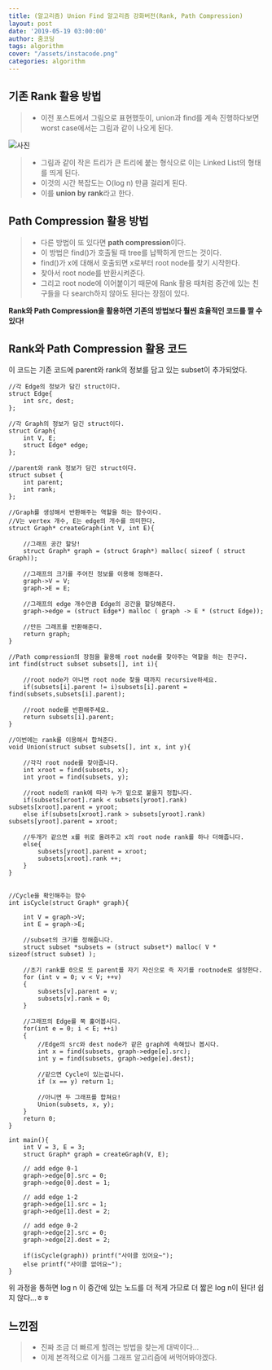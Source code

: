 ```yaml
---
title: (알고리즘) Union Find 알고리즘 강화버전(Rank, Path Compression)
layout: post
date: '2019-05-19 03:00:00'
author: 줌코딩
tags: algorithm
cover: "/assets/instacode.png"
categories: algorithm
---
```


## 기존 Rank 활용 방법

>* 이전 포스트에서 그림으로 표현했듯이, union과 find를 계속 진행하다보면 worst case에서는 그림과 같이 나오게 된다. 

![사진](https://raw.githubusercontent.com/zoomKoding/zoomKoding.github.io/source/assets/_posts/union-find-2.jpeg)

>* 그림과 같이 작은 트리가 큰 트리에 붙는 형식으로 이는 Linked List의 형태를 띄게 된다.
>* 이것의 시간 복잡도는 O(log n) 만큼 걸리게 된다. 
>* 이를 **union by rank**라고 한다. 

## Path Compression 활용 방법

>* 다른 방법이 또 있다면 **path compression**이다. 
>* 이 방법은 find()가 호출될 때 tree를 납짝하게 만드는 것이다.
>* find()가 x에 대해서 호출되면 x로부터 root node를 찾기 시작한다. 
>* 찾아서 root node를 반환시켜준다. 
>* 그리고 root node에 이어붙이기 때문에 Rank 활용 때처럼 중간에 있는 친구들을 다 search하지 않아도 된다는 장점이 있다.

**Rank와 Path Compression을 활용하면 기존의 방법보다 훨씬 효율적인 코드를 짤 수 있다!**


## Rank와 Path Compression 활용 코드

이 코드는 기존 코드에 parent와 rank의 정보를 담고 있는 subset이 추가되었다.

    //각 Edge의 정보가 담긴 struct이다.
    struct Edge{
        int src, dest;
    };

    //각 Graph의 정보가 담긴 struct이다.
    struct Graph{
        int V, E;
        struct Edge* edge;
    };
    
    //parent와 rank 정보가 담긴 struct이다.
    struct subset { 
        int parent; 
        int rank; 
    }; 

    //Graph를 생성해서 반환해주는 역할을 하는 함수이다.
    //V는 vertex 개수, E는 edge의 개수를 의미한다.
    struct Graph* createGraph(int V, int E){

        //그래프 공간 할당!
        struct Graph* graph = (struct Graph*) malloc( sizeof ( struct Graph));

        //그래프의 크기를 주어진 정보를 이용해 정해준다.
        graph->V = V;
        graph->E = E;

        //그래프의 edge 개수만큼 Edge의 공간을 할당해준다.
        graph->edge = (struct Edge*) malloc ( graph -> E * (struct Edge));

        //만든 그래프를 반환해준다.
        return graph;
    }
    
    //Path compression의 장점을 활용해 root node를 찾아주는 역할을 하는 친구다.
    int find(struct subset subsets[], int i){
    
        //root node가 아니면 root node 찾을 때까지 recursive하세요.
        if(subsets[i].parent != i)subsets[i].parent = find(subsets,subsets[i].parent);
        
        //root node를 반환해주세요.
        return subsets[i].parent;
    }
    
    //이번에는 rank를 이용해서 합쳐준다.
    void Union(struct subset subsets[], int x, int y){
    
        //각각 root node를 찾아줍니다.
        int xroot = find(subsets, x);
        int yroot = find(subsets, y);

        //root node의 rank에 따라 누가 밑으로 붙을지 정합니다.
        if(subsets[xroot].rank < subsets[yroot].rank) subsets[xroot].parent = yroot;
        else if(subsets[xroot].rank > subsets[yroot].rank) subsets[yroot].parent = xroot;
        
        //두개가 같으면 x를 위로 올려주고 x의 root node rank를 하나 더해줍니다.
        else{
            subsets[yroot].parent = xroot;
            subsets[xroot].rank ++;
        }
    }


    //Cycle을 확인해주는 함수
    int isCycle(struct Graph* graph){

        int V = graph->V; 
        int E = graph->E; 

        //subset의 크기를 정해줍니다.
        struct subset *subsets = (struct subset*) malloc( V * sizeof(struct subset) ); 
        
        //초기 rank를 0으로 또 parent를 자기 자신으로 즉 자기를 rootnode로 설정한다.
        for (int v = 0; v < V; ++v) 
        { 
            subsets[v].parent = v; 
            subsets[v].rank = 0; 
        } 
        
        //그래프의 Edge를 쭉 훑어봅시다.
        for(int e = 0; i < E; ++i) 
        { 
            //Edge의 src와 dest node가 같은 graph에 속해있나 봅시다.
            int x = find(subsets, graph->edge[e].src); 
            int y = find(subsets, graph->edge[e].dest);

            //같으면 Cycle이 있는겁니다.
            if (x == y) return 1; 

            //아니면 두 그래프를 합쳐요!
            Union(subsets, x, y); 
        } 
        return 0; 
    }

    int main(){
        int V = 3, E = 3;
        struct Graph* graph = createGraph(V, E);

        // add edge 0-1 
        graph->edge[0].src = 0; 
        graph->edge[0].dest = 1; 

        // add edge 1-2 
        graph->edge[1].src = 1; 
        graph->edge[1].dest = 2; 

        // add edge 0-2 
        graph->edge[2].src = 0; 
        graph->edge[2].dest = 2;

        if(isCycle(graph)) printf("사이클 있어요~");
        else printf("사이클 없어요~");
    }


위 과정을 통하면 log n 이 중간에 있는 노드를 더 적게 가므로 더 짧은 log n이 된다! 쉽지 않다...ㅎㅎ

## 느낀점
>* 진짜 조금 더 빠르게 할려는 방법을 찾는게 대박이다...
>* 이제 본격적으로 이거를 그래프 알고리즘에 써먹어봐야겠다. 
